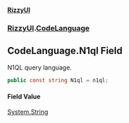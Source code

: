 #### [RizzyUI](index 'index')
### [RizzyUI](RizzyUI 'RizzyUI').[CodeLanguage](RizzyUI.CodeLanguage 'RizzyUI.CodeLanguage')

## CodeLanguage.N1ql Field

N1QL query language.

```csharp
public const string N1ql = n1ql;
```

#### Field Value
[System.String](https://docs.microsoft.com/en-us/dotnet/api/System.String 'System.String')
